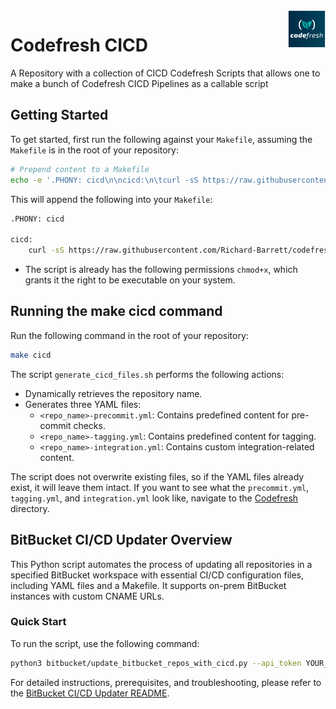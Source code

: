 <img align="right" width="60" height="60" src="images/codefresh.png">

# Codefresh CICD

A Repository with a collection of CICD Codefresh Scripts  that allows one to make a bunch of Codefresh CICD Pipelines as a callable script

## Getting Started

To get started, first run the following against your `Makefile`, assuming the `Makefile` is in the root of your repository:

```bash
# Prepend content to a Makefile
echo -e '.PHONY: cicd\n\ncicd:\n\tcurl -sS https://raw.githubusercontent.com/Richard-Barrett/codefreshcicd/main/generate_cicd_files.sh | bash\n' | cat - Makefile > temp && mv temp Makefile
```

This will append the following into your `Makefile`:

```bash
.PHONY: cicd

cicd:
    curl -sS https://raw.githubusercontent.com/Richard-Barrett/codefreshcicd/main/generate_cicd_files.sh | bash
```

- The script is already has the following permissions `chmod+x`, which grants it the right to be executable on your system.

## Running the make cicd command

Run the following command in the root of your repository:

```bash
make cicd
```

The script `generate_cicd_files.sh` performs the following actions:
- Dynamically retrieves the repository name.
- Generates three YAML files:
  - `<repo_name>-precommit.yml`: Contains predefined content for pre-commit checks.
  - `<repo_name>-tagging.yml`: Contains predefined content for tagging.
  - `<repo_name>-integration.yml`: Contains custom integration-related content.

The script does not overwrite existing files, so if the YAML files already exist, it will leave them intact.
If you want to see what the `precommit.yml`, `tagging.yml`, and `integration.yml` look like, navigate to the [Codefresh]() directory.

## BitBucket CI/CD Updater Overview

This Python script automates the process of updating all repositories in a specified BitBucket workspace with essential CI/CD configuration files, including YAML files and a Makefile. It supports on-prem BitBucket instances with custom CNAME URLs.

### Quick Start

To run the script, use the following command:

```bash
python3 bitbucket/update_bitbucket_repos_with_cicd.py --api_token YOUR_API_TOKEN --workspace YOUR_WORKSPACE --clone_dir /path/to/clone --bitbucket_url https://bitbucket.example.com
```

For detailed instructions, prerequisites, and troubleshooting, please refer to the [BitBucket CI/CD Updater README](https://github.com/Richard-Barrett/codefreshcicd/blob/main/bitbucket/README.md).

